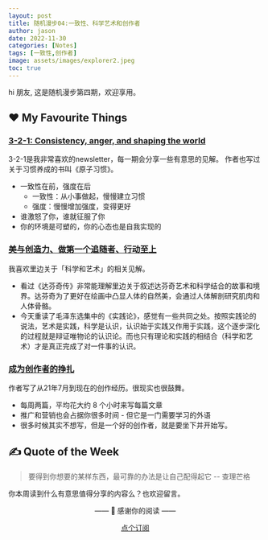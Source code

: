 ```yaml
---
layout: post
title: 随机漫步04:一致性、科学艺术和创作者
author: jason
date: 2022-11-30
categories: [Notes]
tags: [一致性,创作者]
image: assets/images/explorer2.jpeg
toc: true
---
```

hi 朋友, 这是随机漫步第四期，欢迎享用。

## ♥️ My Favourite Things

### [3-2-1: Consistency, anger, and shaping the world](https://jamesclear.com/3-2-1/november-24-2022)
3-2-1是我非常喜欢的newsletter，每一期会分享一些有意思的见解。 作者也写过关于习惯养成的书叫《原子习惯》。
- 一致性在前，强度在后
    - 一致性：从小事做起，慢慢建立习惯
    - 强度：慢慢增加强度，变得更好
- 谁激怒了你，谁就征服了你
- 你的环境是可塑的，你的心态也是自我实现的

### [美与创造力、做第一个追随者、行动至上](https://weichen.zhubai.love/posts/2209434747728551936)
我喜欢里边关于「科学和艺术」的相关见解。
- 看过《达芬奇传》非常能理解里边关于叙述达芬奇艺术和科学结合的故事和境界。达芬奇为了更好在绘画中凸显人体的自然美，会通过人体解剖研究肌肉和人体骨骼。
- 今天重读了毛泽东选集中的《实践论》，感觉有一些共同之处。按照实践论的说法，艺术是实践，科学是认识，认识始于实践又作用于实践，这个逐步深化的过程就是辩证唯物论的认识论。而也只有理论和实践的相结合（科学和艺术）才是真正完成了对一件事的认识。


###  [成为创作者的挣扎](https://www.youngmoney.co/p/struggles-creator)
作者写了从21年7月到现在的创作经历。很现实也很鼓舞。
- 每周两篇，平均花大约 8 个小时来写每篇文章
- 推广和营销也会占据你很多时间 - 但它是一门需要学习的外语
- 很多时候其实不想写，但是一个好的创作者，就是要坐下并开始写。


## ✍️ Quote of the Week
> 要得到你想要的某样东西，最可靠的办法是让自己配得起它 -- 查理芒格


你本周读到什么有意思值得分享的内容么？也欢迎留言。

<center>
<p>—— 💌 感谢你的阅读 ——</p>


<a target="_blank" href="https://explorer.zhubai.love/" class="btn btn-danger">点个订阅</a>
</center>
